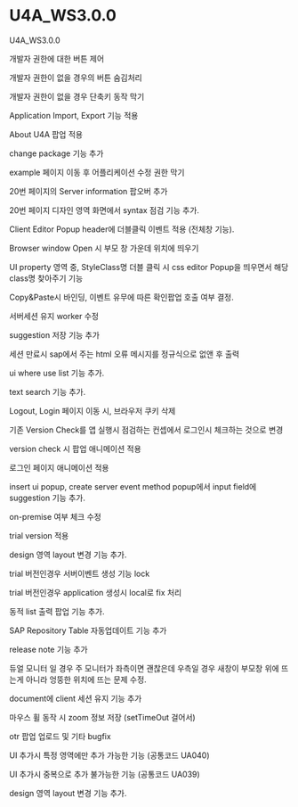 # U4A_WS3.0.0
U4A_WS3.0.0

개발자 권한에 대한 버튼 제어

개발자 권한이 없을 경우의 버튼 숨김처리

개발자 권한이 없을 경우 단축키 동작 막기

Application Import, Export 기능 적용

About U4A 팝업 적용

change package 기능 추가

example 페이지 이동 후 어플리케이션 수정 권한 막기

20번 페이지의 Server information 팝오버 추가

20번 페이지 디자인 영역 화면에서 syntax 점검 기능 추가.

Client Editor Popup header에 더블클릭 이벤트 적용 (전체창 기능).

Browser window Open 시 부모 창 가운데 위치에 띄우기

UI property 영역 중, StyleClass명 더블 클릭 시 css editor Popup을 띄우면서 해당 class명 찾아주기 기능

Copy&Paste시 바인딩, 이벤트 유무에 따른 확인팝업 호출 여부 결정.

서버세션 유지 worker 수정

suggestion 저장 기능 추가

세션 만료시 sap에서 주는 html 오류 메시지를 정규식으로 없앤 후 출력

ui where use list 기능 추가.

text search 기능 추가.

Logout, Login 페이지 이동 시, 브라우저 쿠키 삭제

기존 Version Check를 앱 실행시 점검하는 컨셉에서 로그인시 체크하는 것으로 변경

version check 시 팝업 애니메이션 적용

로그인 페이지 애니메이션 적용

insert ui popup, create server event method popup에서 input field에 suggestion 기능 추가.

on-premise 여부 체크 수정

trial version 적용

design 영역 layout 변경 기능 추가.

trial 버전인경우 서버이벤트 생성 기능 lock

trial 버전인경우 application 생성시 local로 fix 처리

동적 list 출력 팝업 기능 추가.

SAP Repository Table 자동업데이트 기능 추가

release note 기능 추가

듀얼 모니터 일 경우 주 모니터가 좌측이면 괜찮은데 우측일 경우 새창이 부모창 위에 뜨는게 아니라 엉뚱한 위치에 뜨는 문제 수정.

document에 client 세션 유지 기능 추가

마우스 휠 동작 시 zoom 정보 저장 (setTimeOut 걸어서)

otr 팝업 업로드 및 기타 bugfix

UI 추가시 특정 영역에만 추가 가능한 기능 (공통코드 UA040)

UI 추가시 중복으로 추가 불가능한 기능 (공통코드 UA039)

design 영역 layout 변경 기능 추가.

